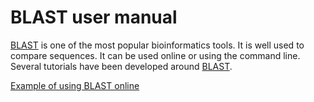 # BLAST user manual
[BLAST](https://blast.ncbi.nlm.nih.gov/Blast.cgi) is one of the most popular bioinformatics tools. It is well used to compare sequences. It can be used online or using the command line.
Several tutorials have been developed around [BLAST](https://www.ncbi.nlm.nih.gov/books/NBK1734/).

[Example of using BLAST online](https://pedagogie.ac-rennes.fr/spip.php?article2197)
